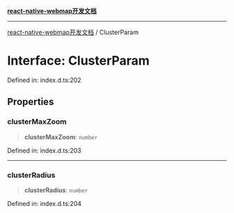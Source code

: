 [**react-native-webmap开发文档**](../README.md)

***

[react-native-webmap开发文档](../globals.md) / ClusterParam

# Interface: ClusterParam

Defined in: index.d.ts:202

## Properties

### clusterMaxZoom

> **clusterMaxZoom**: `number`

Defined in: index.d.ts:203

***

### clusterRadius

> **clusterRadius**: `number`

Defined in: index.d.ts:204
